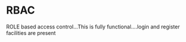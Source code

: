 # RBAC
ROLE based access control...This is fully functional....login and register facilities are present
